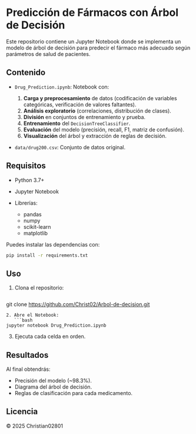 # Predicción de Fármacos con Árbol de Decisión

Este repositorio contiene un Jupyter Notebook donde se implementa un modelo de árbol de decisión para predecir el fármaco más adecuado según parámetros de salud de pacientes.

## Contenido

* `Drug_Prediction.ipynb`: Notebook con:

  1. **Carga y preprocesamiento** de datos (codificación de variables categóricas, verificación de valores faltantes).
  2. **Análisis exploratorio** (correlaciones, distribución de clases).
  3. **División** en conjuntos de entrenamiento y prueba.
  4. **Entrenamiento** del `DecisionTreeClassifier`.
  5. **Evaluación** del modelo (precisión, recall, F1, matriz de confusión).
  6. **Visualización** del árbol y extracción de reglas de decisión.

* `data/drug200.csv`: Conjunto de datos original.

## Requisitos

* Python 3.7+
* Jupyter Notebook
* Librerías:

  * pandas
  * numpy
  * scikit-learn
  * matplotlib

Puedes instalar las dependencias con:

```bash
pip install -r requirements.txt
```

## Uso

1. Clona el repositorio:

   ```bash
   ```

git clone https://github.com/Christ02/Arbol-de-decision.git

````
2. Abre el Notebook:
   ```bash
jupyter notebook Drug_Prediction.ipynb
````

3. Ejecuta cada celda en orden.

## Resultados

Al final obtendrás:

* Precisión del modelo (\~98.3%).
* Diagrama del árbol de decisión.
* Reglas de clasificación para cada medicamento.

## Licencia

© 2025 Christian02801
